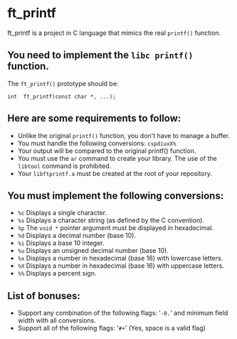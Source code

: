 # ft_printf
ft_printf is a project in C language that mimics the real `printf()` function.


## You need to implement the `libc printf()` function.
The `ft_printf()` prototype should be:
```
int  ft_printf(const char *, ...);
```


## Here are some requirements to follow:
- Unlike the original `printf()` function, you don't have to manage a buffer.
- You must handle the following conversions: `cspdiuxX%`
- Your output will be compared to the original printf() function.
- You must use the `ar` command to create your library. The use of the `libtool` command is prohibited.
- Your `libftprintf.a` must be created at the root of your repository.


## You must implement the following conversions:
- `%c` Displays a single character.
- `%s` Displays a character string (as defined by the C convention).
- `%p` The `void *` pointer argument must be displayed in hexadecimal.
- `%d` Displays a decimal number (base 10).
- `%i` Displays a base 10 integer.
- `%u` Displays an unsigned decimal number (base 10).
- `%x` Displays a number in hexadecimal (base 16) with lowercase letters.
- `%X` Displays a number in hexadecimal (base 16) with uppercase letters.
- `%%` Displays a percent sign.


## List of bonuses:
- Support any combination of the following flags: '`-0.`' and minimum field width with all conversions.
- Support all of the following flags: '`#+`' (Yes, space is a valid flag)
